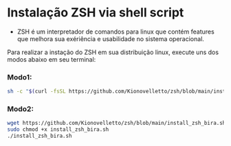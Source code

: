 # Instalação ZSH via shell script
- ZSH é um interpretador de comandos para linux que contém features que melhora sua exériência e usabilidade no sistema operacional.

Para realizar a instação do ZSH em sua distribuição linux, execute uns dos modos abaixo em seu terminal:

### Modo1:
```bash
sh -c "$(curl -fsSL https://github.com/Kionovelletto/zsh/blob/main/install_zsh_bira.sh)" 
```

### Modo2:
```bash
wget https://github.com/Kionovelletto/zsh/blob/main/install_zsh_bira.sh
sudo chmod +x install_zsh_bira.sh
./install_zsh_bira.sh
```
